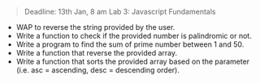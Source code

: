 > Deadline: 13th Jan, 8 am
Lab 3: Javascript Fundamentals
* WAP to reverse the string provided by the user.
* Write a function to check if the provided number is palindromic or not.
* Write a program to find the sum of prime number between 1 and 50.
* Write a function that reverse the provided array.
* Write a function that sorts the provided array based on the parameter (i.e. asc = ascending, desc = descending order).

